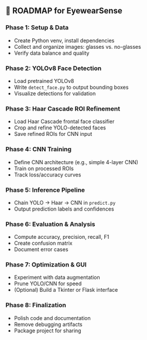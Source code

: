 ## 📅 ROADMAP for EyewearSense

### Phase 1: Setup & Data
- Create Python venv, install dependencies
- Collect and organize images: glasses vs. no-glasses
- Verify data balance and quality

### Phase 2: YOLOv8 Face Detection
- Load pretrained YOLOv8
- Write `detect_face.py` to output bounding boxes
- Visualize detections for validation

### Phase 3: Haar Cascade ROI Refinement
- Load Haar Cascade frontal face classifier
- Crop and refine YOLO-detected faces
- Save refined ROIs for CNN input

### Phase 4: CNN Training
- Define CNN architecture (e.g., simple 4-layer CNN)
- Train on processed ROIs
- Track loss/accuracy curves

### Phase 5: Inference Pipeline
- Chain YOLO -> Haar -> CNN in `predict.py`
- Output prediction labels and confidences

### Phase 6: Evaluation & Analysis
- Compute accuracy, precision, recall, F1
- Create confusion matrix
- Document error cases

### Phase 7: Optimization & GUI
- Experiment with data augmentation
- Prune YOLO/CNN for speed
- (Optional) Build a Tkinter or Flask interface

### Phase 8: Finalization
- Polish code and documentation
- Remove debugging artifacts
- Package project for sharing
